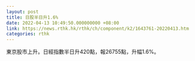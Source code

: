 ```yaml
---
layout: post
title: 日股半日升1.6%
date: 2022-04-13 10:49:50.000000000 +08:00
link: https://news.rthk.hk/rthk/ch/component/k2/1643761-20220413.htm
categories: rthk
---
```


東京股市上升。日經指數半日升420點，報26755點，升幅1.6%。
